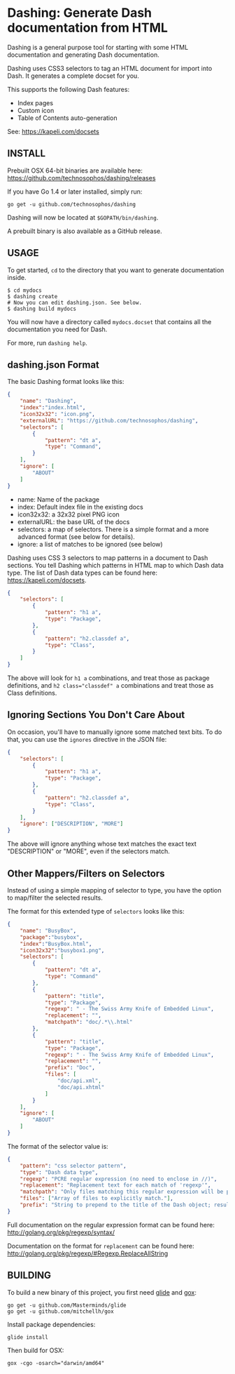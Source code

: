# Dashing: Generate Dash documentation from HTML

Dashing is a general purpose tool for starting with some HTML
documentation and generating Dash documentation.

Dashing uses CSS3 selectors to tag an HTML document for import into
Dash. It generates a complete docset for you.

This supports the following Dash features:

- Index pages
- Custom icon
- Table of Contents auto-generation

See:
https://kapeli.com/docsets

## INSTALL

Prebuilt OSX 64-bit binaries are available here:
https://github.com/technosophos/dashing/releases

If you have Go 1.4 or later installed, simply run:

`go get -u github.com/technosophos/dashing`

Dashing will now be located at `$GOPATH/bin/dashing`.

A prebuilt binary is also available as a GitHub release.

## USAGE

To get started, `cd` to the directory that you want to generate
documentation inside.

```
$ cd mydocs
$ dashing create
# Now you can edit dashing.json. See below.
$ dashing build mydocs
```

You will now have a directory called `mydocs.docset` that contains all
the documentation you need for Dash.

For more, run `dashing help`.

## dashing.json Format

The basic Dashing format looks like this:

```json
{
    "name": "Dashing",
    "index":"index.html",
    "icon32x32": "icon.png",
    "externalURL": "https://github.com/technosophos/dashing",
    "selectors": [
        {
            "pattern": "dt a",
            "type": "Command",
        }
    ],
    "ignore": [
        "ABOUT"
    ]
}
```

- name: Name of the package
- index: Default index file in the existing docs
- icon32x32: a 32x32 pixel PNG icon
- externalURL: the base URL of the docs
- selectors: a map of selectors. There is a simple format and
  a more advanced format (see below for details).
- ignore: a list of matches to be ignored (see below)

Dashing uses CSS 3 selectors to map patterns in a document to Dash
sections. You tell Dashing which patterns in HTML map to which Dash data
type. The list of Dash data types can be found here: https://kapeli.com/docsets.

```json
{
    "selectors": [
        {
            "pattern": "h1 a",
            "type": "Package",
        },
        {
            "pattern": "h2.classdef a",
            "type": "Class",
        }
    ]
}
```

The above will look for `h1 a` combinations, and treat those as package
definitions, and `h2 class="classdef" a` combinations and treat those as
Class definitions.

## Ignoring Sections You Don't Care About

On occasion, you'll have to manually ignore some matched text bits. To
do that, you can use the `ignores` directive in the JSON file:


```json
{
    "selectors": [
        {
            "pattern": "h1 a",
            "type": "Package",
        },
        {
            "pattern": "h2.classdef a",
            "type": "Class",
        }
    ],
    "ignore": ["DESCRIPTION", "MORE"]
}
```

The above will ignore anything whose text matches the exact text "DESCRIPTION"
or "MORE", even if the selectors match.

## Other Mappers/Filters on Selectors

Instead of using a simple mapping of selector to type, you have the
option to map/filter the selected results.

The format for this extended type of `selectors` looks like this:

```json
{
    "name": "BusyBox",
    "package":"busybox",
    "index":"BusyBox.html",
    "icon32x32":"busybox1.png",
    "selectors": [
        {
            "pattern": "dt a",
            "type": "Command"
        },
        {
            "pattern": "title",
            "type": "Package",
            "regexp": " - The Swiss Army Knife of Embedded Linux",
            "replacement": "",
            "matchpath": "doc/.*\\.html"
        },
        {
            "pattern": "title",
            "type": "Package",
            "regexp": " - The Swiss Army Knife of Embedded Linux",
            "replacement": "",
            "prefix": "Doc",
            "files": [
                "doc/api.xml",
                "doc/api.xhtml"
            ]
        }
    ],
    "ignore": [
        "ABOUT"
    ]
}
```

The format of the selector value is:

```json
{
    "pattern": "css selector pattern",
    "type": "Dash data type",
    "regexp": "PCRE regular expression (no need to enclose in //)",
    "replacement": "Replacement text for each match of 'regexp'",
    "matchpath": "Only files matching this regular expression will be parsed. Will match all files if not set.",
    "files": ["Array of files to explicitly match."],
    "prefix": "String to prepend to the title of the Dash object; results in 'prefix.title'."
}
```

Full documentation on the regular expression format can be found here:
http://golang.org/pkg/regexp/syntax/

Documentation on the format for `replacement` can be found here:
http://golang.org/pkg/regexp/#Regexp.ReplaceAllString

## BUILDING

To build a new binary of this project, you first need [glide](https://github.com/Masterminds/glide) and [gox](https://github.com/mitchellh/gox):

```
go get -u github.com/Masterminds/glide
go get -u github.com/mitchellh/gox
```

Install package dependencies:

```
glide install
```

Then build for OSX:

```
gox -cgo -osarch="darwin/amd64"
```
